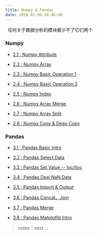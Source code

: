 ```yaml
---
title: Numpy & Pandas
date: 2018-01-06 16:46:48
---
```


&nbsp;&nbsp;任何关于数据分析的模块都少不了它们两个

### Numpy

- [2.1 : Numpy Attribute][numpy1]

- [2.2 : Numpy Array][numpy2]

- [2.3 : Numpy Basic Operation 1][numpy3]

- [2.4 : Numpy Basic Operation 2][numpy4]

- [2.5 : Numpy Index][numpy5]

- [2.6 : Numpy Array Merge][numpy6]

- [2.7 : Numpy Array Split][numpy7]

- [2.8 : Numpy Copy & Deep Copy][numpy8]

[numpy1]: /2017/12/21/python/numpy-pandas/py-numpy-1-attribute/
[numpy2]: /2017/12/22/python/numpy-pandas/py-numpy-2-array/
[numpy3]: /2017/12/25/python/numpy-pandas/py-numpy-3-basic-operation-1/
[numpy4]: /2017/12/25/python/numpy-pandas/py-numpy-4-basic-operation-2/
[numpy5]: /2017/12/26/python/numpy-pandas/py-numpy-5-Index/
[numpy6]: /2017/12/26/python/numpy-pandas/py-numpy-6-Array-Merge/
[numpy7]: /2017/12/27/python/numpy-pandas/py-numpy-7-Split/
[numpy8]: /2017/12/27/python/numpy-pandas/py-numpy-8-copy-deep-copy/

### Pandas

- [3.1 : Pandas Basic Intro][pandas1]

- [3.2 : Pandas Select Data][pandas2]

- [3.3 : Pandas Set Value -- loc/iloc][pandas3]

- [3.4 : Pandas Deal NaN Data][pandas4]

- [3.5 : Pandas Import & Output][pandas5]

- [3.6 : Pandas Concat、Join][pandas6]

- [3.7 : Pandas Merge][pandas7]

- [3.8 : Pandas Matplotlib Intro][pandas8]

[pandas1]: /2017/12/27/python/py-pandas-1-intro/
[pandas2]: /2017/12/28/python/py-pandas-2-select-data/
[pandas3]: /2017/12/30/python/py-pandas-3-set-value/
[pandas4]: /2017/12/30/python/py-pandas-4-deal-NaN-value/
[pandas5]: /2017/12/30/python/py-pandas-5-import-output/
[pandas6]: /2017/12/31/python/py-pandas-6-concat-join-append/
[pandas7]: /2017/12/31/python/py-pandas-7-merge/
[pandas8]: /2017/12/31/python/py-pandas-8-matplotlib/

> notes：next ...
